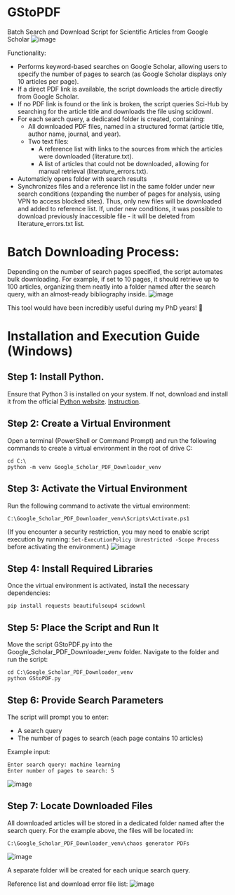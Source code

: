 # GStoPDF
Batch Search and Download Script for Scientific Articles from Google Scholar
![image](https://github.com/user-attachments/assets/5ef3eeb9-12d1-49e0-bd5c-89ca2419c6db)

Functionality:
* Performs keyword-based searches on Google Scholar, allowing users to specify the number of pages to search (as Google Scholar displays only 10 articles per page).
* If a direct PDF link is available, the script downloads the article directly from Google Scholar.
* If no PDF link is found or the link is broken, the script queries Sci-Hub by searching for the article title and downloads the file using scidownl.
* For each search query, a dedicated folder is created, containing:
  * All downloaded PDF files, named in a structured format (article title, author name, journal, and year).
  * Two text files:
    * A reference list with links to the sources from which the articles were downloaded (literature.txt).
    * A list of articles that could not be downloaded, allowing for manual retrieval (literature_errors.txt).
* Automaticly opens folder with search results
* Synchronizes files and a reference list in the same folder under new search conditions (expanding the number of pages for analysis, using VPN to access blocked sites). Thus, only new files will be downloaded and added to reference list. If, under new conditions, it was possible to download previously inaccessible file - it will be deleted from literature_errors.txt list.

# Batch Downloading Process:
Depending on the number of search pages specified, the script automates bulk downloading. For example, if set to 10 pages, it should retrieve up to 100 articles, organizing them neatly into a folder named after the search query, with an almost-ready bibliography inside.
![image](https://github.com/user-attachments/assets/6b7526f5-75b9-4c2b-87f1-2fdf17cebf19)

This tool would have been incredibly useful during my PhD years! 🚀

# Installation and Execution Guide (Windows)
## Step 1: Install Python.

Ensure that Python 3 is installed on your system. If not, download and install it from the official [Python website](https://www.python.org/downloads/). [Instruction](https://phoenixnap.com/kb/how-to-install-python-3-windows).

## Step 2: Create a Virtual Environment

  Open a terminal (PowerShell or Command Prompt) and run the following commands to create a virtual environment in the root of drive C:
  ```
  cd C:\
  python -m venv Google_Scholar_PDF_Downloader_venv
  ```

## Step 3: Activate the Virtual Environment

  Run the following command to activate the virtual environment:
  ```
  C:\Google_Scholar_PDF_Downloader_venv\Scripts\Activate.ps1
  ```
  (If you encounter a security restriction, you may need to enable script execution by running:
  `Set-ExecutionPolicy Unrestricted -Scope Process`
  before activating the environment.)
![image](https://github.com/user-attachments/assets/6374c78a-9224-40bc-95cb-51975e1434e6)

## Step 4: Install Required Libraries

  Once the virtual environment is activated, install the necessary dependencies:
  ```
  pip install requests beautifulsoup4 scidownl
  ```

## Step 5: Place the Script and Run It

  Move the script GStoPDF.py into the Google_Scholar_PDF_Downloader_venv folder.
  Navigate to the folder and run the script:
  ```
  cd C:\Google_Scholar_PDF_Downloader_venv
  python GStoPDF.py
  ```
## Step 6: Provide Search Parameters

The script will prompt you to enter:
* A search query
* The number of pages to search (each page contains 10 articles)

Example input:
```
Enter search query: machine learning
Enter number of pages to search: 5
```
![image](https://github.com/user-attachments/assets/006684a7-9717-4559-9670-c1d0877296b1)

## Step 7: Locate Downloaded Files

  All downloaded articles will be stored in a dedicated folder named after the search query. For the example above, the files will be located in:
  ```
  C:\Google_Scholar_PDF_Downloader_venv\chaos generator PDFs
  ```
![image](https://github.com/user-attachments/assets/f3ae80d7-e2ea-464f-8534-87c3666b3b81)

  A separate folder will be created for each unique search query.
  
Reference list and download error file list:
![image](https://github.com/user-attachments/assets/4b32894a-5c87-4683-95b1-5568847590d6)







